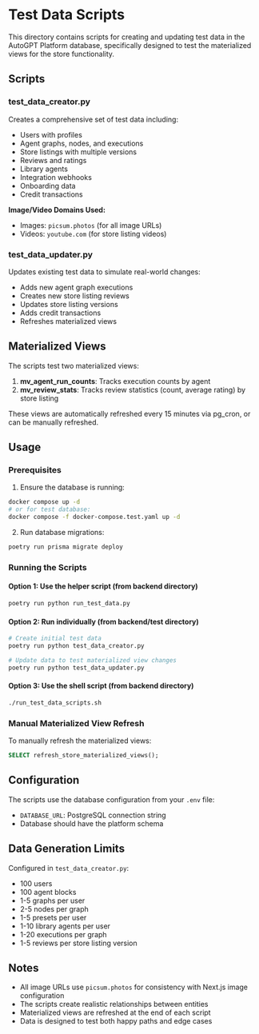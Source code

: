 # Test Data Scripts

This directory contains scripts for creating and updating test data in the AutoGPT Platform database, specifically designed to test the materialized views for the store functionality.

## Scripts

### test_data_creator.py
Creates a comprehensive set of test data including:
- Users with profiles
- Agent graphs, nodes, and executions
- Store listings with multiple versions
- Reviews and ratings
- Library agents
- Integration webhooks
- Onboarding data
- Credit transactions

**Image/Video Domains Used:**
- Images: `picsum.photos` (for all image URLs)
- Videos: `youtube.com` (for store listing videos)

### test_data_updater.py
Updates existing test data to simulate real-world changes:
- Adds new agent graph executions
- Creates new store listing reviews
- Updates store listing versions
- Adds credit transactions
- Refreshes materialized views

## Materialized Views

The scripts test two materialized views:

1. **mv_agent_run_counts**: Tracks execution counts by agent
2. **mv_review_stats**: Tracks review statistics (count, average rating) by store listing

These views are automatically refreshed every 15 minutes via pg_cron, or can be manually refreshed.

## Usage

### Prerequisites

1. Ensure the database is running:
```bash
docker compose up -d
# or for test database:
docker compose -f docker-compose.test.yaml up -d
```

2. Run database migrations:
```bash
poetry run prisma migrate deploy
```

### Running the Scripts

#### Option 1: Use the helper script (from backend directory)
```bash
poetry run python run_test_data.py
```

#### Option 2: Run individually (from backend/test directory)
```bash
# Create initial test data
poetry run python test_data_creator.py

# Update data to test materialized view changes
poetry run python test_data_updater.py
```

#### Option 3: Use the shell script (from backend directory)
```bash
./run_test_data_scripts.sh
```

### Manual Materialized View Refresh

To manually refresh the materialized views:
```sql
SELECT refresh_store_materialized_views();
```

## Configuration

The scripts use the database configuration from your `.env` file:
- `DATABASE_URL`: PostgreSQL connection string
- Database should have the platform schema

## Data Generation Limits

Configured in `test_data_creator.py`:
- 100 users
- 100 agent blocks
- 1-5 graphs per user
- 2-5 nodes per graph
- 1-5 presets per user
- 1-10 library agents per user
- 1-20 executions per graph
- 1-5 reviews per store listing version

## Notes

- All image URLs use `picsum.photos` for consistency with Next.js image configuration
- The scripts create realistic relationships between entities
- Materialized views are refreshed at the end of each script
- Data is designed to test both happy paths and edge cases